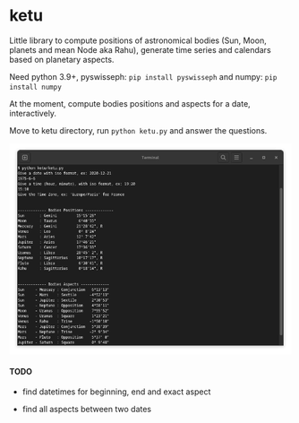 # ketu

Little library to compute positions of astronomical bodies (Sun, Moon, planets
and mean Node aka Rahu), generate time series and calendars based on planetary
aspects.

Need python 3.9+, pyswisseph: `pip install pyswisseph` and numpy: `pip install
numpy`

At the moment, compute bodies positions and aspects for a date, interactively.

Move to ketu directory, run `python ketu.py` and answer the questions.

![Terminal screen](https://github.com/alkimya/ketu/blob/main/res/screen.png)

#### TODO

+ find datetimes for beginning, end and exact aspect

+ find all aspects between two dates
